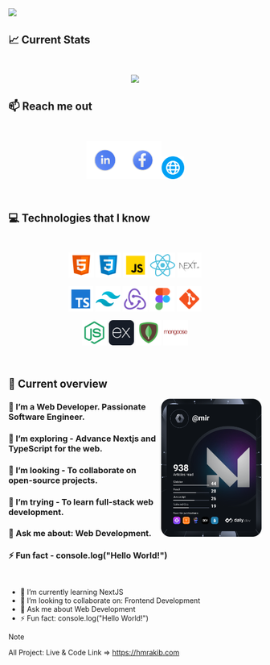 <a href="https://www.hmrakib.com/">
<img src="https://i.ibb.co/QvFnfXT/github-cover.png" />
</a>

## :chart_with_upwards_trend: Current Stats

<br />

<p align="center">
  <img width="60%" src="https://github-readme-streak-stats.herokuapp.com?user=hrmrakib&theme=react&hide_border=true&background=0D1117&stroke=0D1117&fire=FF1CF7&sideLabels=00F0FF&currStreakNum=FF1CF7&ring=FF1CF7&currStreakLabel=FF1CF7&sideNums=00F0FF" />
</p>

## :mailbox: Reach me out

<br />

[<p align="center" style="flex items-center justify-between"><img height="75" src="https://github.com/hrmrakib/hrmrakib/blob/main/images/10464412.png">](https://www.linkedin.com/in/hrmrakib)[<img height="75" src="https://github.com/hrmrakib/hrmrakib/blob/main/images/10464408.png">](https://www.facebook.com/hrmrakib)[<img height="45" style="border: 2 solid white;" src="https://github.com/hrmrakib/hrmrakib/blob/main/images/internet.png"> </p>](https://www.hmrakib.com)

<br />

## :computer: Technologies that I know

<br>
<p align="center">
<img height="50" src="https://github.com/hrmrakib/hrmrakib/blob/main/images/tech/html.png"/>
<img height="50" src="https://github.com/hrmrakib/hrmrakib/blob/main/images/tech/css.png"/>
<img height="50" src="https://github.com/hrmrakib/hrmrakib/blob/main/images/tech/javascript.png"/>
<img height="50" src="https://github.com/hrmrakib/hrmrakib/blob/main/images/tech/reactjs.png"/>
<img height="50" src="https://github.com/hrmrakib/hrmrakib/blob/main/images/tech/nextjs.png"/>


</p>

<p align="center">
<img height="50" src="https://github.com/hrmrakib/hrmrakib/blob/main/images/tech/typescript.png"/>
<img height="50" src="https://github.com/hrmrakib/hrmrakib/blob/main/images/tech/tailwind.png"/>
<img height="50" src="https://github.com/hrmrakib/hrmrakib/blob/main/images/tech/redux.png"/>
<img height="50" src="https://github.com/hrmrakib/hrmrakib/blob/main/images/tech/figma.png"/>
<img height="50" src="https://github.com/hrmrakib/hrmrakib/blob/main/images/tech/git.png"/>
</p>

<p align="center">
<img height="50" src="https://github.com/hrmrakib/hrmrakib/blob/main/images/tech/nodejs.png"/>
<img height="50" src="https://github.com/hrmrakib/hrmrakib/blob/main/images/tech/express.png" "Expressjs"/>
<img height="50" src="https://github.com/hrmrakib/hrmrakib/blob/main/images/tech/mongodb.png"/>
<img height="50" src="https://github.com/hrmrakib/hrmrakib/blob/main/images/tech/mongoose.png"/>

</p>

<p align="center">

</p><br/>

## :eyes: Current overview

<div align="left">
<a href="https://app.daily.dev/mir"><img align="right" src="https://github.com/mir-hussain/mir-hussain/blob/main/devcard.svg" width="200" alt="Mir Hussain's Dev Card"/></a>
</div>

### 🔭 I’m a Web Developer. Passionate Software Engineer.
### 🌱 I’m exploring - Advance Nextjs and TypeScript for the web. 
### 👯 I’m looking - To collaborate on open-source projects. 
### 🤔 I’m trying - To learn full-stack web development. 
### 💬 Ask me about: Web Development.
### ⚡ Fun fact - console.log("Hello World!")


<br />


- 🌱 I’m currently learning NextJS 
- 👯 I’m looking to collaborate on: Frontend Development 
- 💬 Ask me about Web Development 
- ⚡ Fun fact: console.log("Hello World!") 

> [!NOTE]
> All Project: Live & Code Link => https://hmrakib.com
